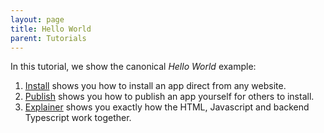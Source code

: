 ```yaml
---
layout: page
title: Hello World
parent: Tutorials
---
```

In this tutorial, we show the canonical _Hello World_ example:

1. [Install](install) shows you how to install an app direct from any website.
2. [Publish](publish) shows you how to publish an app yourself for others to install.
3. [Explainer](explainer) shows you exactly how the HTML, Javascript and backend Typescript work together.
